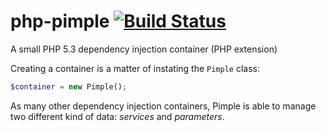 php-pimple [![Build Status](https://travis-ci.org/euskadi31/php-pimple.png)](https://travis-ci.org/euskadi31/php-pimple)
==========

A small PHP 5.3 dependency injection container (PHP extension)

Creating a container is a matter of instating the ``Pimple`` class:

~~~php
$container = new Pimple();
~~~

As many other dependency injection containers, Pimple is able to manage two
different kind of data: *services* and *parameters*.